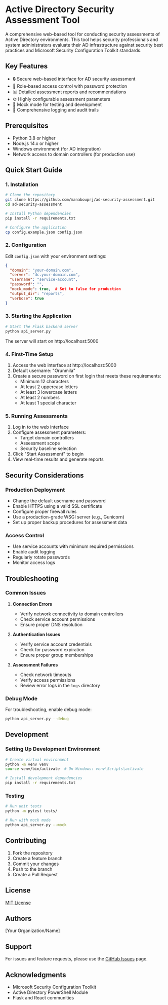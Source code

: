 # Active Directory Security Assessment Tool

A comprehensive web-based tool for conducting security assessments of Active Directory environments. This tool helps security professionals and system administrators evaluate their AD infrastructure against security best practices and Microsoft Security Configuration Toolkit standards.

## Key Features
- 🔒 Secure web-based interface for AD security assessment
- 🔑 Role-based access control with password protection
- 📊 Detailed assessment reports and recommendations
- ⚙️ Highly configurable assessment parameters
- 🔄 Mock mode for testing and development
- 📝 Comprehensive logging and audit trails

## Prerequisites
- Python 3.8 or higher
- Node.js 14.x or higher
- Windows environment (for AD integration)
- Network access to domain controllers (for production use)

## Quick Start Guide

### 1. Installation

```bash
# Clone the repository
git clone https://github.com/manabouprj/ad-security-assessment.git
cd ad-security-assessment

# Install Python dependencies
pip install -r requirements.txt

# Configure the application
cp config.example.json config.json
```

### 2. Configuration

Edit `config.json` with your environment settings:
```json
{
  "domain": "your-domain.com",
  "server": "dc.your-domain.com",
  "username": "service-account",
  "password": "",
  "mock_mode": true,  # Set to false for production
  "output_dir": "reports",
  "verbose": true
}
```

### 3. Starting the Application

```bash
# Start the Flask backend server
python api_server.py
```

The server will start on http://localhost:5000

### 4. First-Time Setup

1. Access the web interface at http://localhost:5000
2. Default username: "Orunmila"
3. Create a secure password on first login that meets these requirements:
   - Minimum 12 characters
   - At least 2 uppercase letters
   - At least 3 lowercase letters
   - At least 2 numbers
   - At least 1 special character

### 5. Running Assessments

1. Log in to the web interface
2. Configure assessment parameters:
   - Target domain controllers
   - Assessment scope
   - Security baseline selection
3. Click "Start Assessment" to begin
4. View real-time results and generate reports

## Security Considerations

### Production Deployment
- Change the default username and password
- Enable HTTPS using a valid SSL certificate
- Configure proper firewall rules
- Use a production-grade WSGI server (e.g., Gunicorn)
- Set up proper backup procedures for assessment data

### Access Control
- Use service accounts with minimum required permissions
- Enable audit logging
- Regularly rotate passwords
- Monitor access logs

## Troubleshooting

### Common Issues

1. **Connection Errors**
   - Verify network connectivity to domain controllers
   - Check service account permissions
   - Ensure proper DNS resolution

2. **Authentication Issues**
   - Verify service account credentials
   - Check for password expiration
   - Ensure proper group memberships

3. **Assessment Failures**
   - Check network timeouts
   - Verify access permissions
   - Review error logs in the `logs` directory

### Debug Mode
For troubleshooting, enable debug mode:
```bash
python api_server.py --debug
```

## Development

### Setting Up Development Environment
```bash
# Create virtual environment
python -m venv venv
source venv/bin/activate  # On Windows: venv\Scripts\activate

# Install development dependencies
pip install -r requirements.txt
```

### Testing
```bash
# Run unit tests
python -m pytest tests/

# Run with mock mode
python api_server.py --mock
```

## Contributing
1. Fork the repository
2. Create a feature branch
3. Commit your changes
4. Push to the branch
5. Create a Pull Request

## License
[MIT License](LICENSE)

## Authors
[Your Organization/Name]

## Support
For issues and feature requests, please use the [GitHub Issues](https://github.com/manabouprj/ad-security-assessment/issues) page.

## Acknowledgments
- Microsoft Security Configuration Toolkit
- Active Directory PowerShell Module
- Flask and React communities
